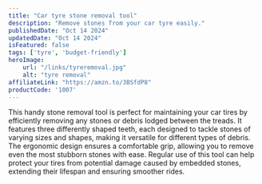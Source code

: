 ```yaml
---
title: "Car tyre stone removal tool"
description: "Remove stones from your car tyre easily."
publishedDate: "Oct 14 2024"
updatedDate: "Oct 14 2024"
isFeatured: false
tags: ['tyre', 'budget-friendly']  
heroImage:
    url: "/links/tyreremoval.jpg"
    alt: "tyre removal"
affiliateLink: "https://amzn.to/3BSfdP8"
productCode: '1007'
---
```


This handy stone removal tool is perfect for maintaining your car tires by efficiently removing any stones or debris lodged between the treads. It features three differently shaped teeth, each designed to tackle stones of varying sizes and shapes, making it versatile for different types of debris. The ergonomic design ensures a comfortable grip, allowing you to remove even the most stubborn stones with ease. Regular use of this tool can help protect your tires from potential damage caused by embedded stones, extending their lifespan and ensuring smoother rides.